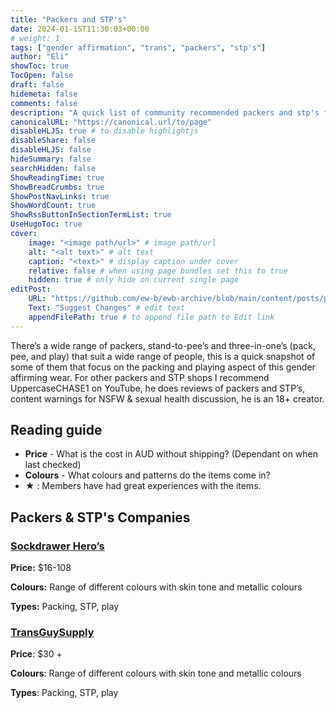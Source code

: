 ```yaml
---
title: "Packers and STP's"
date: 2024-01-15T11:30:03+00:00
# weight: 1
tags: ["gender affirmation", "trans", "packers", "stp's"]
author: "Eli"
showToc: true
TocOpen: false
draft: false
hidemeta: false
comments: false
description: "A quick list of community recommended packers and stp's for gender affirming wear."
canonicalURL: "https://canonical.url/to/page"
disableHLJS: true # to disable highlightjs
disableShare: false
disableHLJS: false
hideSummary: false
searchHidden: false
ShowReadingTime: true
ShowBreadCrumbs: true
ShowPostNavLinks: true
ShowWordCount: true
ShowRssButtonInSectionTermList: true
UseHugoToc: true
cover:
    image: "<image path/url>" # image path/url
    alt: "<alt text>" # alt text
    caption: "<text>" # display caption under cover
    relative: false # when using page bundles set this to true
    hidden: true # only hide on current single page
editPost:
    URL: "https://github.com/ew-b/ewb-archive/blob/main/content/posts/packer-stp-company-recs.md"
    Text: "Suggest Changes" # edit text
    appendFilePath: true # to append file path to Edit link
---
```



There’s a wide range of packers, stand-to-pee’s and three-in-one’s (pack, pee, and play) that suit a wide range of people, this is a quick snapshot of some of them that focus on the packing and playing aspect of this gender affirming wear. For other packers and STP shops I recommend UppercaseCHASE1 on YouTube, he does reviews of packers and STP’s, content warnings for NSFW & sexual health discussion, he is an 18+ creator.

## Reading guide

* **Price** - What is the cost in AUD without shipping? (Dependant on when last checked)
* **Colours** - What colours and patterns do the items come in?
* **★** : Members have had great experiences with the items.


## Packers & STP's Companies
### [Sockdrawer Hero’s](https://sockdrawerheroes.com/collections/packers-stp)

**Price:** $16-108

**Colours:** Range of different colours with skin tone and metallic colours

**Types:** Packing, STP, play


### [TransGuySupply](https://transguysupply.com/collections/ftm-stp)

**Price**: $30 +

**Colours**: Range of different colours with skin tone and metallic colours

**Types**: Packing, STP, play
